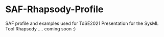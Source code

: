 # SAF-Rhapsody-Profile
SAF profile and examples used for TdSE2021 Presentation for the SysML Tool Rhapsody
.... coming soon :)

